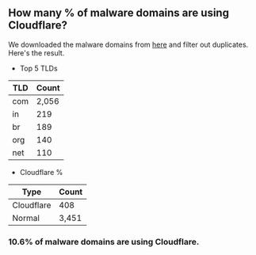 ## How many % of malware domains are using Cloudflare?


We downloaded the malware domains from [here](https://urlhaus.abuse.ch) and filter out duplicates.
Here's the result.


[//]: # (start replacement)


- Top 5 TLDs

| TLD | Count |
| --- | --- |
| com | 2,056 |
| in | 219 |
| br | 189 |
| org | 140 |
| net | 110 |


- Cloudflare %

| Type | Count |
| --- | --- |
| Cloudflare | 408 |
| Normal | 3,451 |


### 10.6% of malware domains are using Cloudflare.